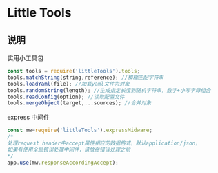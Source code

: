 # Little Tools

## 说明
实用小工具包

``` javaScript
const tools = require('littleTools').tools;
tools.matchString(string,reference); //模糊匹配字符串
tools.loadYaml(file); //加载yaml文件为对象
tools.randomString(length); //生成指定长度到随机字符串，数字+小写字母组合
tools.readConfig(option); //读取配置文件
tools.mergeObject(target,...sources); //合并对象
```

express 中间件
``` javaScript
const mw=require('littleTools').expressMidware;
/*
处理request header中accept属性相应的数据格式，默认application/json，
如果有使用全局错误处理中间件，请放在错误处理之前
*/
app.use(mw.responseAccordingAccept);
```


